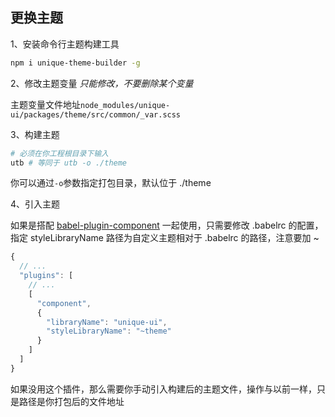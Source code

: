 ## 更换主题

1、安装命令行主题构建工具

```bash
npm i unique-theme-builder -g
```

2、修改主题变量 _只能修改，不要删除某个变量_

主题变量文件地址`node_modules/unique-ui/packages/theme/src/common/_var.scss`

3、构建主题

```bash
# 必须在你工程根目录下输入
utb # 等同于 utb -o ./theme
```

你可以通过`-o`参数指定打包目录，默认位于 ./theme

4、引入主题

如果是搭配 [babel-plugin-component](https://github.com/ElementUI/babel-plugin-component) 一起使用，只需要修改 .babelrc 的配置，指定 styleLibraryName 路径为自定义主题相对于 .babelrc 的路径，注意要加 ~

```javascript
{
  // ...
  "plugins": [
    // ...
    [
      "component",
      {
        "libraryName": "unique-ui",
        "styleLibraryName": "~theme"
      }
    ]
  ]
}
```

如果没用这个插件，那么需要你手动引入构建后的主题文件，操作与以前一样，只是路径是你打包后的文件地址
